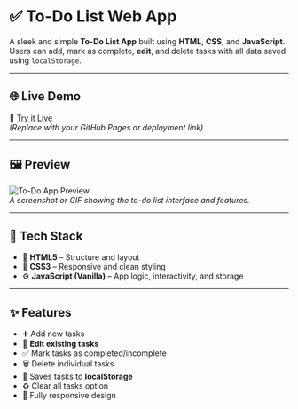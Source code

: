 # ✅ To-Do List Web App

A sleek and simple **To-Do List App** built using **HTML**, **CSS**, and **JavaScript**. Users can add, mark as complete, **edit**, and delete tasks with all data saved using `localStorage`.

---

## 🌐 Live Demo

🔗 [Try it Live](https://your-live-demo-link.com)  
*(Replace with your GitHub Pages or deployment link)*

---

## 🖼️ Preview

![To-Do App Preview](assets/todo-preview.png)  
*A screenshot or GIF showing the to-do list interface and features.*

---

## 🧰 Tech Stack

- 🧱 **HTML5** – Structure and layout
- 🎨 **CSS3** – Responsive and clean styling
- ⚙️ **JavaScript (Vanilla)** – App logic, interactivity, and storage

---

## ✨ Features

- ➕ Add new tasks
- 📝 **Edit existing tasks**
- ✅ Mark tasks as completed/incomplete
- 🗑️ Delete individual tasks
- 💾 Saves tasks to **localStorage**
- ♻️ Clear all tasks option
- 📱 Fully responsive design


